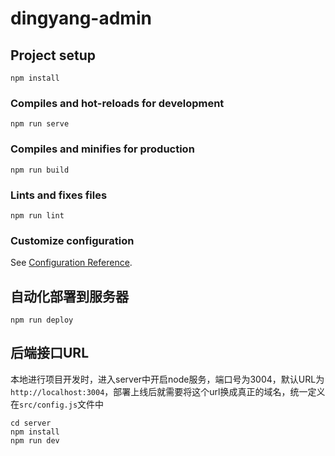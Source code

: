 # dingyang-admin

## Project setup
```
npm install
```

### Compiles and hot-reloads for development
```
npm run serve
```

### Compiles and minifies for production
```
npm run build
```

### Lints and fixes files
```
npm run lint
```

### Customize configuration
See [Configuration Reference](https://cli.vuejs.org/config/).

## 自动化部署到服务器

```
npm run deploy
```

## 后端接口URL

本地进行项目开发时，进入server中开启node服务，端口号为3004，默认URL为`http://localhost:3004`，部署上线后就需要将这个url换成真正的域名，统一定义在`src/config.js`文件中

```
cd server
npm install
npm run dev
```

